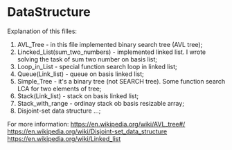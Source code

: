 # DataStructure
Explanation of this filles:
  1) AVL_Tree - in this file implemented binary search tree (AVL tree);
  2) Lincked_List(sum_two_numbers) - implemented linked list. I wrote solving the task of sum two number on basis list;
  3) Loop_in_List - special function search loop in linked list;
  4) Queue(Link_list) - queue on basis linked list;
  5) Simple_Tree - it's a binary tree (not SEARCH tree). Some function search LCA for two elements of tree;
  6) Stack(Link_list) - stack on basis linked list;
  7) Stack_with_range - ordinay stack ob basis resizable array;
  8) Disjoint-set data structure ...;
  
For more information:
https://en.wikipedia.org/wiki/AVL_tree#/  
https://en.wikipedia.org/wiki/Disjoint-set_data_structure 
https://en.wikipedia.org/wiki/Linked_list 
